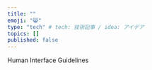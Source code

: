 ```yaml
---
title: ""
emoji: "😸"
type: "tech" # tech: 技術記事 / idea: アイデア
topics: []
published: false
---
```


Human Interface Guidelines
